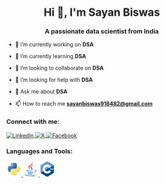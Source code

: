 <h1 align="center">Hi 👋, I'm Sayan Biswas</h1>
<h3 align="center">A passionate data scientist from India</h3>

- 🔭 I’m currently working on **DSA**

- 🌱 I’m currently learning **DSA**

- 👯 I’m looking to collaborate on **DSA**

- 🤝 I’m looking for help with **DSA**

- 💬 Ask me about **DSA**

- 📫 How to reach me **sayanbiswas918482@gmail.com**

<h3 align="left">Connect with me:</h3>
<p align="left">
  <a href="https://www.linkedin.com/in/sayan-biswas-427178296/" target="blank">
    <img align="center" src="https://raw.githubusercontent.com/rahuldkjain/github-profile-readme-generator/master/src/images/icons/Social/linked-in-alt.svg" alt="LinkedIn" height="30" width="40" />
  </a>
  <a href="https://x.com/Sayan841804" target="blank">
  <img align="center" src="https://abs.twimg.com/favicons/twitter.2.ico" alt="X" height="30" width="40" />
</a>
  <a href="https://www.facebook.com/profile.php?id=100042011891029" target="blank">
    <img align="center" src="https://upload.wikimedia.org/wikipedia/commons/5/51/Facebook_f_logo_%282019%29.svg" alt="Facebook" height="30" width="40" />
  </a>
</p>

<h3 align="left">Languages and Tools:</h3>
<p align="left"> 
  <a href="https://www.python.org" target="_blank" rel="noreferrer"> 
    <img src="https://raw.githubusercontent.com/devicons/devicon/master/icons/python/python-original.svg" alt="python" width="40" height="40"/> 
  </a> 
  <a href="https://www.java.com/" target="_blank" rel="noreferrer"> 
    <img src="https://raw.githubusercontent.com/devicons/devicon/master/icons/java/java-original.svg" alt="java" width="40" height="40"/> 
  </a> 
  <a href="https://www.w3schools.com/cpp/" target="_blank" rel="noreferrer"> 
    <img src="https://raw.githubusercontent.com/devicons/devicon/master/icons/cplusplus/cplusplus-original.svg" alt="cplusplus" width="40" height="40"/> 
  </a> 
</p>
